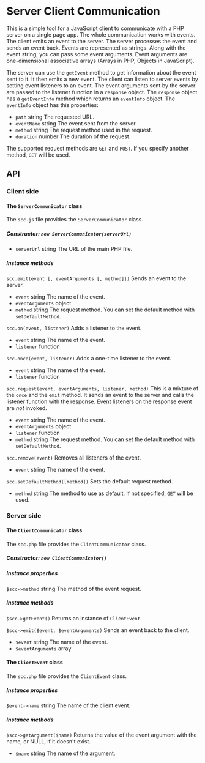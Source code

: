 # Server Client Communication
This is a simple tool for a JavaScript client to communicate with a PHP server on a single page app.
The whole communication works with events. The client emits an event to the server. The server
processes the event and sends an event back.
Events are represented as strings. Along with the event string, you can pass some event arguments.
Event arguments are one-dimensional associative arrays (Arrays in PHP, Objects in JavaScript).

The server can use the `getEvent` method to get information about the event sent to it.
It then emits a new event.
The client can listen to server events by setting event listeners to an event. The event arguments
sent by the server are passed to the listener function in a `response` object. The `response` object
has a `getEventInfo` method which returns an `eventInfo` object. The `eventInfo` object has this properties:
* `path` string The requested URL.
* `eventName` string The event sent from the server.
* `method` string The request method used in the request.
* `duration` number The duration of the request.

The supported request methods are `GET` and `POST`. If you specify another method, `GET` will be used.

## API
### Client side
#### The `ServerCommunicator` class
The `scc.js` file provides the `ServerCommunicator` class.
##### Constructor: `new ServerCommunicator(serverUrl)`
* `serverUrl` string The URL of the main PHP file.

##### Instance methods
`scc.emit(event [, eventArguments [, method]])`
Sends an event to the server.
* `event` string The name of the event.
* `eventArguments` object
* `method` string The request method. You can set the default method with `setDefaultMethod`.

`scc.on(event, listener)`
Adds a listener to the event.
* `event` string The name of the event.
* `listener` function

`scc.once(event, listener)`
Adds a one-time listener to the event.
* `event` string The name of the event.
* `listener` function

`scc.request(event, eventArguments, listener, method)`
This is a mixture of the `once` and the `emit` method. It sends an event to the
server and calls the listener function with the response. Event listeners on the
response event are *not* invoked.
* `event` string The name of the event.
* `eventArguments` object
* `listener` function
* `method` string The request method. You can set the default method with `setDefaultMethod`.

`scc.remove(event)`
Removes all listeners of the event.
* `event` string The name of the event.

`scc.setDefaultMethod([method])`
Sets the default request method.
* `method` string The method to use as default. If not specified, `GET` will be used.

### Server side
#### The `ClientCommunicator` class
The `scc.php` file provides the `ClientCommunicator` class.
##### Constructor: `new ClientCommunicator()`

##### Instance properties
`$scc->method` string The method of the event request.

##### Instance methods
`$scc->getEvent()`
Returns an instance of `ClientEvent`.

`$scc->emit($event, $eventArguments)`
Sends an event back to the client.
* `$event` string The name of the event.
* `$eventArguments` array

#### The `ClientEvent` class
The `scc.php` file provides the `ClientEvent` class.

##### Instance properties
`$event->name` string The name of the client event.

##### Instance methods
`$scc->getArgument($name)`
Returns the value of the event argument with the name, or NULL, if it doesn't exist.
* `$name` string The name of the argument.
